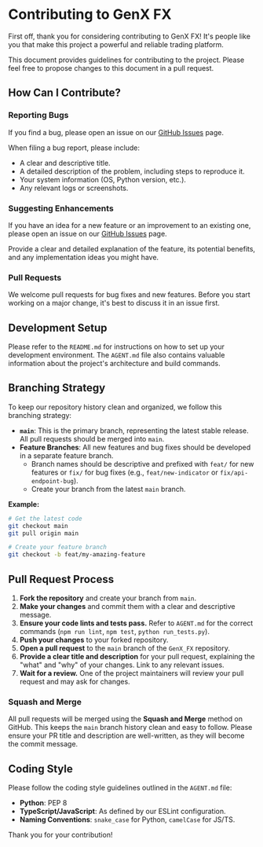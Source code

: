 # Contributing to GenX FX

First off, thank you for considering contributing to GenX FX! It's people like you that make this project a powerful and reliable trading platform.

This document provides guidelines for contributing to the project. Please feel free to propose changes to this document in a pull request.

## How Can I Contribute?

### Reporting Bugs
If you find a bug, please open an issue on our [GitHub Issues](https://github.com/Mouy-leng/GenX_FX/issues) page.

When filing a bug report, please include:
- A clear and descriptive title.
- A detailed description of the problem, including steps to reproduce it.
- Your system information (OS, Python version, etc.).
- Any relevant logs or screenshots.

### Suggesting Enhancements
If you have an idea for a new feature or an improvement to an existing one, please open an issue on our [GitHub Issues](https://github.com/Mouy-leng/GenX_FX/issues) page.

Provide a clear and detailed explanation of the feature, its potential benefits, and any implementation ideas you might have.

### Pull Requests
We welcome pull requests for bug fixes and new features. Before you start working on a major change, it's best to discuss it in an issue first.

## Development Setup

Please refer to the `README.md` for instructions on how to set up your development environment. The `AGENT.md` file also contains valuable information about the project's architecture and build commands.

## Branching Strategy

To keep our repository history clean and organized, we follow this branching strategy:

- **`main`**: This is the primary branch, representing the latest stable release. All pull requests should be merged into `main`.
- **Feature Branches**: All new features and bug fixes should be developed in a separate feature branch.
  - Branch names should be descriptive and prefixed with `feat/` for new features or `fix/` for bug fixes (e.g., `feat/new-indicator` or `fix/api-endpoint-bug`).
  - Create your branch from the latest `main` branch.

**Example:**
```bash
# Get the latest code
git checkout main
git pull origin main

# Create your feature branch
git checkout -b feat/my-amazing-feature
```

## Pull Request Process

1.  **Fork the repository** and create your branch from `main`.
2.  **Make your changes** and commit them with a clear and descriptive message.
3.  **Ensure your code lints and tests pass.** Refer to `AGENT.md` for the correct commands (`npm run lint`, `npm test`, `python run_tests.py`).
4.  **Push your changes** to your forked repository.
5.  **Open a pull request** to the `main` branch of the `GenX_FX` repository.
6.  **Provide a clear title and description** for your pull request, explaining the "what" and "why" of your changes. Link to any relevant issues.
7.  **Wait for a review.** One of the project maintainers will review your pull request and may ask for changes.

### Squash and Merge
All pull requests will be merged using the **Squash and Merge** method on GitHub. This keeps the `main` branch history clean and easy to follow. Please ensure your PR title and description are well-written, as they will become the commit message.

## Coding Style

Please follow the coding style guidelines outlined in the `AGENT.md` file:
- **Python**: PEP 8
- **TypeScript/JavaScript**: As defined by our ESLint configuration.
- **Naming Conventions**: `snake_case` for Python, `camelCase` for JS/TS.

Thank you for your contribution!